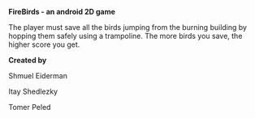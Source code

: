 **FireBirds - an android 2D game**

The player must save all the birds jumping from the burning building by hopping them safely using a trampoline. The more birds you save, the higher score you get.

**Created by**

Shmuel Eiderman

Itay Shedlezky

Tomer Peled